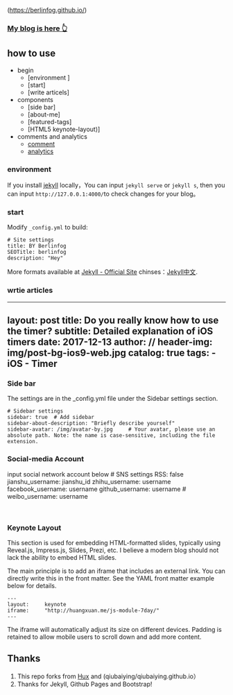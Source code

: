 (https://berlinfog.github.io/)

>
### [My blog is here 👆](<https://berlinfog.github.io/>)

## how to use

* begin
	* [environment ]
	* [start]
	* [write articels]
* components
	* [side bar]
	* [about-me]
	* [featured-tags]
	* [HTML5 keynote-layout)]
* comments and analytics
	* [comment](#comment)
	* [analytics](#analytics) 


### environment 

If you install [jekyll](http://jekyllcn.com/) locally，You can input `jekyll serve` or `jekyll s`, then you can input `http://127.0.0.1:4000/`to check changes for your blog。



### start

Modify `_config.yml` to build:

```
# Site settings
title: BY Berlinfog                
SEOTitle: berlinfog
description: "Hey"	   
```

More formats available at [Jekyll - Official Site](http://jekyllrb.com/) chinses：[Jekyll中文](http://jekyllcn.com/).

### wrtie articles

---
layout:     post
title:      Do you really know how to use the timer?
subtitle:   Detailed explanation of iOS timers
date:       2017-12-13
author:     //
header-img: img/post-bg-ios9-web.jpg
catalog: 	 true
tags:
    - iOS
    - Timer
---

### Side bar

The settings are in the _config.yml file under the Sidebar settings section.

```
# Sidebar settings
sidebar: true  # Add sidebar
sidebar-about-description: "Briefly describe yourself"
sidebar-avatar: /img/avatar-by.jpg     # Your avatar, please use an absolute path. Note: the name is case-sensitive, including the file extension.
```

### Social-media Account

input social network account below
	# SNS settings
	RSS: false
	jianshu_username: 	jianshu_id 
	zhihu_username:     username
	facebook_username:  username
	github_username:    username
	# weibo_username:   username


​	


### Keynote Layout

This section is used for embedding HTML-formatted slides, typically using Reveal.js, Impress.js, Slides, Prezi, etc. I believe a modern blog should not lack the ability to embed HTML slides.

The main principle is to add an iframe that includes an external link. You can directly write this in the front matter. See the YAML front matter example below for details.

```
---
layout:     keynote
iframe:     "http://huangxuan.me/js-module-7day/"
---
```

The iframe will automatically adjust its size on different devices. Padding is retained to allow mobile users to scroll down and add more content.


## Thanks
1. This repo forks from [Hux](https://github.com/Huxpro/huxpro.github.io) and (qiubaiying/qiubaiying.github.io）
2. Thanks for Jekyll, Github Pages and Bootstrap!


